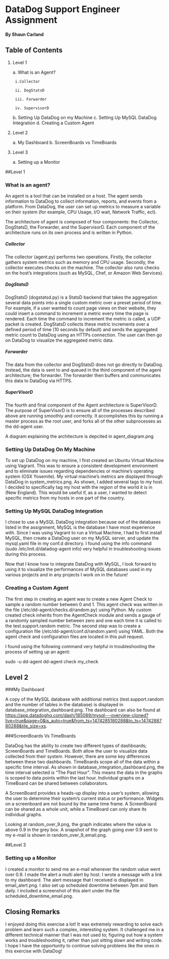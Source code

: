 # DataDog Support Engineer Assignment

#### By Shaun Carland

## Table of Contents
1. Level 1 

	a. What is an Agent?
		
		i.Collector
		
		ii. DogStatsD
		
		iii. Forwarder
		
		iv. SupervisorD
		
	b. Setting Up DataDog on my Machine
	c. Setting Up MySQL DataDog Integration
	d. Creating a Custom Agent
	
2. Level 2

	a. My Dashboard
	b. ScreenBoards vs TimeBoards

3. Level 3

	a. Setting up a Monitor  

##Level 1 

### What is an agent?

An agent is a tool that can be installed on a host.  The agent sends information to DataDog to collect information, reports, and events from a platform.  From DataDog, the user can set up metrics to measure a variable on their system (for example, CPU Usage, I/O wait, Network Traffic, ect).  

The architecture of agent is composed of four components: the Collector, DogStatsD, the Forwarder, and the SupervisorD.  Each component of the architecture runs on its own process and is written in Python.    

##### Collector
The collector (agent.py) performs two operations.  Firstly, the collector gathers system metrics such as memory and CPU usage.  Secondly, the collector executes checks on the machine.  The collector also runs checks on the host’s integrations (such as MySQL, Chef, or Amazon Web Services).   

##### DogStatsD

DogStatsD (dogstatsd.py) is a StatsD backend that takes the aggregation several data points into a single custom metric over a preset period of time.  For example, if a user wanted to count page views on their website, they could insert a command to increment a metric every time the page is rendered.  Each time the command to increment the metric is called, a UDP packet is created.  DogStatsD collects these metric increments over a defined period of time (10 seconds by default) and sends the aggregated metric count to DataDog using an HTTPs connection.  The user can then go on DataDog to visualize the aggregated metric data.  

##### Forwarder

The data from the collector and DogStatsD does not go directly to DataDog.  Instead, the data is sent to and queued in  the third component of the agent architecture; the forwarder.    The forwarder then buffers and communicates this data to DataDog via HTTPS.

##### SuperVisorD

The fourth and final component of the Agent architecture is SuperVisorD.  The purpose of SuperVisorD  is to ensure all of the processes described above are running smoothly and correctly.  It accomplishes this by running a master process as the root user, and forks all of the other subprocesses as the dd-agent user.  

A diagram explaining the architecture is depcited in agent_diagram.png 

### Setting Up DataDog On My Machine

To set up DataDog on my machine, I first created an Ubuntu Virtual Machine using Vagrant.  This was to ensure a consistent development environment and to eliminate issues regarding dependencies or machine’s operating system (OSX Yosemite).  My virtual machine’s metrics are displayed through DataDog in system_metrics.png.  As shown, I added several tags to my host.  I decided to specifically tag my host with the region of the world it is in (New England).  This would be useful if, as a user, I wanted to detect specific metrics from my hosts in one part of the country.  

### Setting Up MySQL DataDog Integration

I chose to use a MySQL DataDog integration because out of the databases listed in the assignment, MySQL is the database I have most experience with.  Since I was using Vagrant to run a Virtual Machine, I had to first install MySQL, then create a DataDog user on my MySQL server, and update the mysql.yaml file in my conf.d directory.  I found using the info command (sudo /etc/init.d/datadog-agent info) very helpful in troubleshooting issues during this process.  

Now that I know how to integrate DataDog with MySQL, I look forward to using it to visualize the performances of MySQL databases used in my various projects and in any projects I work on in the future!

### Creating a Custom Agent
The first step in creating an agent was to create a new Agent Check to sample a random number between 0 and 1.  This agent check was written in the file (/etc/dd-agent/checks.d/random.py) using Python.  My custom created check inherits from the AgentCheck module and sends a gauge of a randomly sampled number between zero and one each time it is called to the test.support.random metric.   The second step was to create a configuration file (/etc/dd-agent/conf.d/random.yaml) using YAML.  Both the agent check and configuration files are located in this pull request.

I found using the following command very helpful in troubleshooting the process of setting up an agent: 

sudo -u dd-agent dd-agent check my_check


## Level 2 

###My Dashboard

A copy of the MySQL database with additional metrics (test.support.random and the number of tables in the database) is displayed in database_integration_dashboard.png.  The dashboard can also be found at https://app.datadoghq.com/dash/185089/mysql---overview-cloned?live=true&page=0&is_auto=true&from_ts=1474285180288&to_ts=1474288780288&tile_size=xs.  

###ScreenBoards Vs TimeBoards

DataDog has the ability to create two different types of dashboards; ScreenBoards and TimeBoards.  Both allow the user to visualize data collected from their system.  However, there are some key differences between these two dashboards.  TimeBoards scope all of the data within a specific time interval.  As shown in database_integration_dashboard.png, the time interval selected is “The Past Hour”.  This means the data in the graphs is scoped to data points within the last hour.  Individual graphs on a TimeBoard can be shared between collaborators.

A ScreenBoard provides a heads-up display into a user’s system, allowing the user to determine their system’s current status or performance.   Widgets on a screenboard are not bound by the same time frame.  A ScreenBoard can be shared as a whole unit, while a TimeBoard can only share its individual graphs.

Looking at random_over_9.png, the graph indicates where the value is above 0.9 in the grey box.  A snapshot of the graph going over 0.9 sent to my e-mail is shown in random_over_9_email.png.  

##Level 3

### Setting up a Monitor


I created a monitor to send me an e-mail whenever the random value went over 0.9.  I made the alert a multi alert by host.  I wrote a message with a link to my dashboard.  The alert message that I received is displayed in email_alert.png.  I also set up scheduled downtime between 7pm and 9am daily.  I included a screenshot of this alert under the file scheduled_downtime_email.png.

## Closing Remarks

I enjoyed doing this exercise a lot! It was extremely rewarding to solve each problem and learn such a complex, interesting system.  It challenged me in a different technical manner that I was not used to; figuring out how a system works and troubleshooting it, rather than just sitting down and writing code.  I hope I have the opportunity to continue solving problems like the ones in this exercise with DataDog!

 
